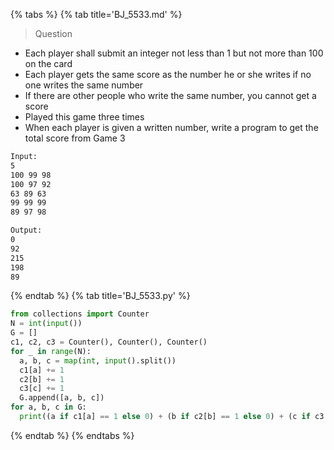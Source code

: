 {% tabs %}
{% tab title='BJ_5533.md' %}

> Question

* Each player shall submit an integer not less than 1 but not more than 100 on the card
* Each player gets the same score as the number he or she writes if no one writes the same number
* If there are other people who write the same number, you cannot get a score
* Played this game three times
* When each player is given a written number, write a program to get the total score from Game 3

```txt
Input:
5
100 99 98
100 97 92
63 89 63
99 99 99
89 97 98

Output:
0
92
215
198
89
```

{% endtab %}
{% tab title='BJ_5533.py' %}

```py
from collections import Counter
N = int(input())
G = []
c1, c2, c3 = Counter(), Counter(), Counter()
for _ in range(N):
  a, b, c = map(int, input().split())
  c1[a] += 1
  c2[b] += 1
  c3[c] += 1
  G.append([a, b, c])
for a, b, c in G:
  print((a if c1[a] == 1 else 0) + (b if c2[b] == 1 else 0) + (c if c3[c] == 1 else 0))
```

{% endtab %}
{% endtabs %}
